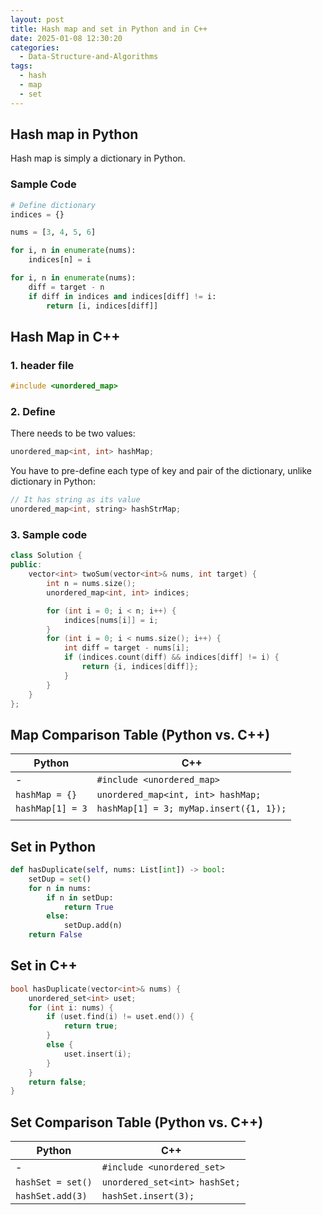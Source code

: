 ```yaml
---
layout: post
title: Hash map and set in Python and in C++
date: 2025-01-08 12:30:20
categories:
  - Data-Structure-and-Algorithms
tags:
  - hash
  - map
  - set
---
```


## Hash map in Python

Hash map is simply a dictionary in Python.

### Sample Code

```python
# Define dictionary
indices = {}

nums = [3, 4, 5, 6]

for i, n in enumerate(nums):
	indices[n] = i

for i, n in enumerate(nums):
	diff = target - n
	if diff in indices and indices[diff] != i:
		return [i, indices[diff]]
```

## Hash Map in C++

### 1. header file
```cpp
#include <unordered_map>
```

### 2. Define
There needs to be two values:
```cpp
unordered_map<int, int> hashMap;
```

You have to pre-define each type of key and pair of the dictionary, unlike dictionary in Python:

```cpp
// It has string as its value
unordered_map<int, string> hashStrMap;
```


### 3. Sample code
```cpp
class Solution {
public:
    vector<int> twoSum(vector<int>& nums, int target) {
        int n = nums.size();
        unordered_map<int, int> indices;

        for (int i = 0; i < n; i++) {
            indices[nums[i]] = i;
        }
        for (int i = 0; i < nums.size(); i++) {
            int diff = target - nums[i];
            if (indices.count(diff) && indices[diff] != i) {
                return {i, indices[diff]};
            }
        }
    }
};
```


## Map Comparison Table (Python vs. C++)

| Python           | C++                                     |
| ---------------- | --------------------------------------- |
| -                | `#include <unordered_map>`              |
| `hashMap = {}`   | `unordered_map<int, int> hashMap;`      |
| `hashMap[1] = 3` | `hashMap[1] = 3; myMap.insert({1, 1});` |
|                  |                                         |


## Set in Python

```python
def hasDuplicate(self, nums: List[int]) -> bool:
	setDup = set()
	for n in nums:
		if n in setDup:
			return True
		else:
			setDup.add(n)
	return False
```

## Set in C++

```c++
bool hasDuplicate(vector<int>& nums) {
	unordered_set<int> uset;
	for (int i: nums) {
		if (uset.find(i) != uset.end()) {
			return true;
		}
		else {
			uset.insert(i);
		}
	}
	return false;
}
```


## Set Comparison Table (Python vs. C++)

| Python            | C++                           |
| ----------------- | ----------------------------- |
| -                 | `#include <unordered_set>`    |
| `hashSet = set()` | `unordered_set<int> hashSet;` |
| `hashSet.add(3)`  | `hashSet.insert(3);`          |
